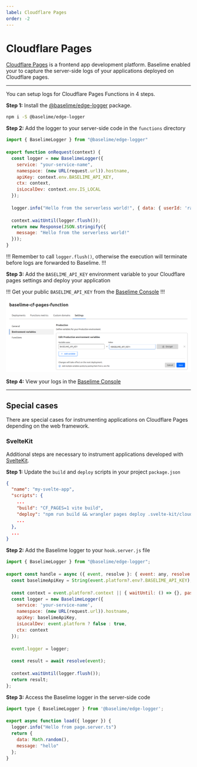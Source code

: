 ```yaml
---
label: Cloudflare Pages
order: -2
---
```


# Cloudflare Pages

[Cloudflare Pages](https://developers.cloudflare.com/pages/) is a frontend app development platform. Baselime enabled your to capture the server-side logs of your applications deployed on Cloudflare pages.

---


You can setup logs for Cloudflare Pages Functions in 4 steps.

**Step 1:** Install the [@baselime/edge-logger](https://github.com/baselime/edge-logger) package.

```bash # :icon-terminal: terminal
npm i -S @baselime/edge-logger
```

**Step 2:** Add the logger to your server-side code in the `functions` directory
 

```javascript #1,4-10,12,14 :icon-code: functions/index.js
import { BaselimeLogger } from "@baselime/edge-logger"

export function onRequest(context) {
  const logger = new BaselimeLogger({
    service: "your-service-name",
    namespace: (new URL(request.url)).hostname,
    apiKey: context.env.BASELIME_API_KEY,
    ctx: context,
    isLocalDev: context.env.IS_LOCAL
  });

  logger.info("Hello from the serverless world!", { data: { userId: 'random-id' } });

  context.waitUntil(logger.flush());
  return new Response(JSON.stringify({
    message: "Hello from the serverless world!"
  }));
} 
```

!!!
Remember to call `logger.flush()`, otherwise the execution will terminate before logs are forwarded to Baselime.
!!!

**Step 3:** Add the `BASELIME_API_KEY` environment variable to your Cloudflare pages settings and deploy your application

!!!
Get your public `BASELIME_API_KEY` from the [Baselime Console](https://console.baselime.io/)
!!!

![Add Env to Cloudflare Pages](../../../assets/images/illustrations/sending-data/cloudflare/pages-envs.png)

**Step 4:** View your logs in the [Baselime Console](https://console.baselime.io)

---

## Special cases

There are special cases for instrumenting applications on Cloudflare Pages depending on the web framework.  

### SvelteKit

Additional steps are necessary to instrument applications developed with [SvelteKit](https://kit.svelte.dev/).

**Step 1:** Update the `build` and `deploy` scripts in your project `package.json` 

```json #5-6 :icon-code: package.json
{
  "name": "my-svelte-app",
  "scripts": {
    ...
  	"build": "CF_PAGES=1 vite build",
    "deploy": "npm run build && wrangler pages deploy .svelte-kit/cloudflare",
    ...
  },
  ...
}    
```

**Step 2:** Add the Baselime logger to your `hook.server.js` file

```javascript # :icon-code: src/hook.server.js
import { BaselimeLogger } from "@baselime/edge-logger";

export const handle = async ({ event, resolve }: { event: any, resolve: any}) => {
  const baselimeApiKey = String(event.platform?.env?.BASELIME_API_KEY);

  const context = event.platform?.context || { waitUntil: () => {}, passThroughOnException: () => {} }
  const logger = new BaselimeLogger({
    service: 'your-service-name',
    namespace: (new URL(request.url)).hostname,
    apiKey: baselimeApiKey,
    isLocalDev: event.platform ? false : true,
    ctx: context
  });
  
  event.logger = logger;

  const result = await resolve(event);

  context.waitUntil(logger.flush());
  return result;
};
```

**Step 3:** Access the Baselime logger in the server-side code 


```javascript # :icon-code: src/routes/page.server.ts
import type { BaselimeLogger } from '@baselime/edge-logger';

export async function load({ logger }) {
  logger.info("Hello from page.server.ts")
  return {
    data: Math.random(),
    message: "hello"
  };
}
```
